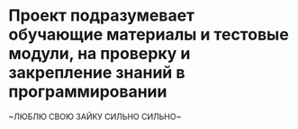 # Проект подразумевает обучающие материалы и тестовые модули, на проверку и закрепление знаний в программировании #
~ЛЮБЛЮ СВОЮ ЗАЙКУ СИЛЬНО СИЛЬНО~

